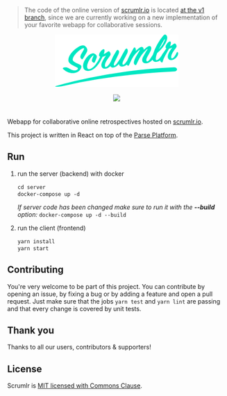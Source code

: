 > The code of the online version of [scrumlr.io](https://scrumlr.io) is located
> [at the v1 branch](https://github.com/inovex/scrumlr.io/tree/v1), since we are currently working on a new
> implementation of your favorite webapp for collaborative sessions.

<div align="center" markdown="1" style="margin-bottom: 2.5em">
  <p>
    <img src="scrumlr.png" alt="scrumlr.io" style="width: 284px; max-width: 80%; height: auto;" />
  </p>
  <p>
    <a href="https://github.com/inovex/scrumlr.io/actions/workflows/continuous-integration.yml">
      <img src="https://github.com/inovex/scrumlr.io/actions/workflows/continuous-integration.yml/badge.svg"/>
    </a>
  </p>
</div>

Webapp for collaborative online retrospectives hosted on [scrumlr.io](https://scrumlr.io).

This project is written in React on top of the [Parse Platform](https://parseplatform.org/).

## Run

1. run the server (backend) with docker

    ```
    cd server
    docker-compose up -d
    ```

    *If server code has been changed make sure to run it with the **--build** option:* `docker-compose up -d --build`

2. run the client (frontend)

    ```
    yarn install
    yarn start
    ```

## Contributing

You're very welcome to be part of this project. You can contribute by opening an issue, by
fixing a bug or by adding a feature and open a pull request. Just make sure that the jobs
`yarn test` and `yarn lint` are passing and that every change is covered by unit tests.

## Thank you

Thanks to all our users, contributors & supporters!

## License

Scrumlr is [MIT licensed with Commons Clause](https://github.com/inovex/scrumlr.io/blob/main/LICENSE).
